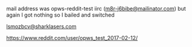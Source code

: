 mail address was opws-reddit-test iirc (m8r-j6bibe@mailinator.com) but again I got nothing so I bailed and switched

lsmozbcv@sharklasers.com

https://www.reddit.com/user/opws_test_2017-02-12/